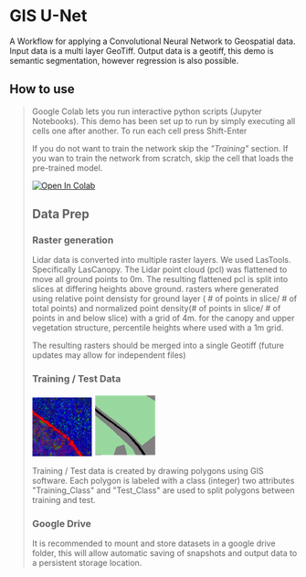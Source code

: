 # GIS U-Net

A Workflow for applying a Convolutional Neural Network to Geospatial data.
Input data is a multi layer GeoTiff.
Output data is a geotiff, this demo is semantic segmentation, however regression is also possible.



## How to use
>Google Colab lets you run interactive python scripts (Jupyter Notebooks).
>This demo has been set up to run by simply executing all cells one after another.
>To run each cell press Shift-Enter
>
>If you do not want to train the network skip the *"Training"* section.
>If you wan to train the network from scratch, skip the cell that loads the pre-trained model.
>
>[![Open In Colab](https://colab.research.google.com/assets/colab-badge.svg)](https://colab.research.google.com/github/tpet93/GIS_Neural_Network/blob/master/Lidar_Classifer_demo.ipynb)
>## Data Prep
>
> ### Raster generation
>
>Lidar data is converted into multiple raster layers. We used LasTools. Specifically LasCanopy.
>The Lidar point cloud (pcl) was flattened to move all ground points to 0m.
>The resulting flattened pcl is split into slices at differing heights above ground. rasters where generated using relative point densisty for ground layer ( # of points in slice/ # of total points)  and normalized point density(# of points in slice/ # of points in and below slice) with a grid of 4m.
>for the canopy and upper vegetation structure, percentile heights where used with a 1m grid.
>
>The resulting rasters should be merged into a single Geotiff (future updates may allow for independent files)
>
>
> ### Training / Test Data
>![Input Tile](https://github.com/tpet93/GIS_Neural_Network/raw/master/Images/InputTile.png) ![Training Tile](https://github.com/tpet93/GIS_Neural_Network/raw/master/Images/TrainingTile.png) 
>
>Training / Test data is created by drawing polygons using GIS software.
>Each polygon is labeled with a class (integer)
>two attributes "Training_Class" and "Test_Class" are used to split polygons between training and test.
>
>
> ### Google Drive
>It is recommended to mount and store datasets in a google drive folder, this will allow automatic saving of snapshots and output data to a persistent storage location.



